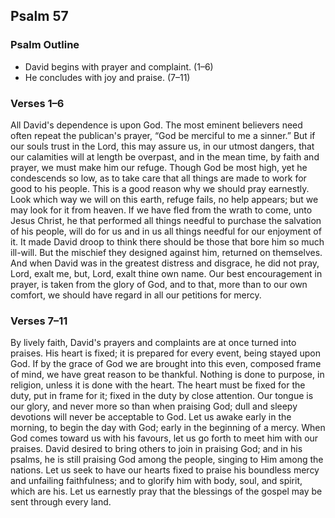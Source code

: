 ## Psalm 57

### Psalm Outline

- David begins with prayer and complaint. (1–6)
- He concludes with joy and praise. (7–11)

### Verses 1–6

All David's dependence is upon God. The most eminent believers need often repeat the publican's prayer, “God be merciful to me a sinner.” But if our souls trust in the Lord, this may assure us, in our utmost dangers, that our calamities will at length be overpast, and in the mean time, by faith and prayer, we must make him our refuge. Though God be most high, yet he condescends so low, as to take care that all things are made to work for good to his people. This is a good reason why we should pray earnestly. Look which way we will on this earth, refuge fails, no help appears; but we may look for it from heaven. If we have fled from the wrath to come, unto Jesus Christ, he that performed all things needful to purchase the salvation of his people, will do for us and in us all things needful for our enjoyment of it. It made David droop to think there should be those that bore him so much ill-will. But the mischief they designed against him, returned on themselves. And when David was in the greatest distress and disgrace, he did not pray, Lord, exalt me, but, Lord, exalt thine own name. Our best encouragement in prayer, is taken from the glory of God, and to that, more than to our own comfort, we should have regard in all our petitions for mercy.

### Verses 7–11

By lively faith, David's prayers and complaints are at once turned into praises. His heart is fixed; it is prepared for every event, being stayed upon God. If by the grace of God we are brought into this even, composed frame of mind, we have great reason to be thankful. Nothing is done to purpose, in religion, unless it is done with the heart. The heart must be fixed for the duty, put in frame for it; fixed in the duty by close attention. Our tongue is our glory, and never more so than when praising God; dull and sleepy devotions will never be acceptable to God. Let us awake early in the morning, to begin the day with God; early in the beginning of a mercy. When God comes toward us with his favours, let us go forth to meet him with our praises. David desired to bring others to join in praising God; and in his psalms, he is still praising God among the people, singing to Him among the nations. Let us seek to have our hearts fixed to praise his boundless mercy and unfailing faithfulness; and to glorify him with body, soul, and spirit, which are his. Let us earnestly pray that the blessings of the gospel may be sent through every land.

